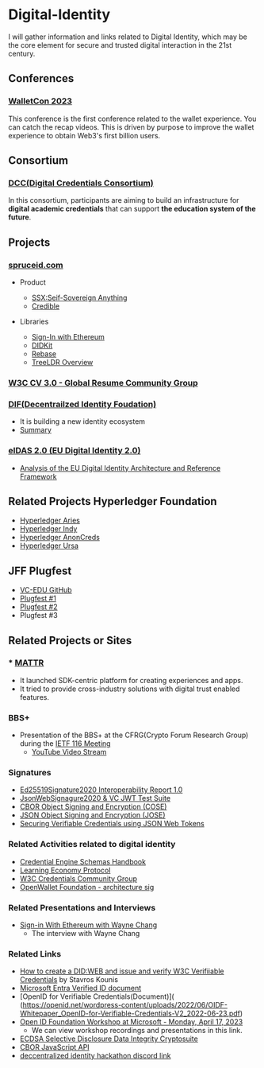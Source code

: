 # Digital-Identity

I will gather information and links related to Digital Identity, which may be the core element for secure and trusted digital interaction in the 21st century. 


## Conferences

### [WalletCon 2023](https://twitter.com/WalletCon_)

This conference is the first conference related to the wallet experience. You can catch the recap videos. 
This is driven by purpose to improve the wallet experience to obtain Web3's first billion users.

## Consortium

### [DCC(Digital Credentials Consortium)](https://digitalcredentials.mit.edu)

In this consortium, participants are aiming to build an infrastructure for **digital academic credentials** that can support **the education system of the future**. 


## Projects

### [spruceid.com](https://spruceid.com)
* Product
  - [SSX:Seif-Sovereign Anything](https://spruceid.com/ssx)
  - [Credible](https://spruceid.com/credible)
* Libraries

  - [Sign-In with Ethereum](https://docs.login.xyz)
  - [DIDKit](https://spruceid.dev/didkit/ditkit)
  - [Rebase](https://spruceid.dev/rebase/rebase)
  - [TreeLDR Overview](https://spruceid.dev/treeldr/treeldr-overview)
    
### [W3C CV 3.0 - Global Resume Community Group](https://w3.org/community/cv3/)

### [DIF(Decentrailzed Identity Foudation)](https://identity.foundation/)
* It is building a new identity ecosystem
* [Summary](./DIF/README.md)

### [eIDAS 2.0 (EU Digital Identity 2.0)](https://digital-strategy.ec.europa.eu/en/policies/eidas-regulation)
* [Analysis of the EU Digital Identity Architecture and Reference Framework](https://www.evernym.com/blog/eu-digital-identity/)


## Related Projects Hyperledger Foundation
* [Hyperledger Aries](https://www.hyperledger.org/use/aries)
* [Hyperledger Indy](https://www.hyperledger.org/use/hyperledger-indy)
* [Hyperledger AnonCreds](https://www.hyperledger.org/use/anoncreds)
* [Hyperledger Ursa](https://www.hyperledger.org/use/ursa)

## JFF Plugfest

* [VC-EDU GitHub](https://github.com/w3c-ccg/vc-ed)
* [Plugfest #1](https://w3c-ccg.github.io/vc-ed/plugfest-1-2022/)
* [Plugfest #2](https://w3c-ccg.github.io/vc-ed/plugfest-2-2022/)
* Plugfest #3

## Related Projects or Sites

### * [MATTR](https://mattr.global/)
* It launched SDK-centric platform for creating experiences and apps. 
* It tried to provide cross-industry solutions with digital trust enabled features.


### BBS+ 

* Presentation of the BBS+ at the CFRG(Crypto Forum Research Group) during the [IETF 116 Meeting](https://datatracker.ietf.org/meeting/116/proceedings/)
  - [YouTube Video Stream](https://www.youtube.com/watch?v=GZRb-w-xxtY)


### Signatures

* [Ed25519Signature2020 Interoperability Report 1.0](https://w3c-ccg.github.io/di-ed25519-test-suite/#conformance)
* [JsonWebSignagure2020 & VC JWT Test Suite](https://github.com/decentralized-identity/JWS-Test-Suite)
* [CBOR Object Signing and Encryption (COSE)](https://www.iana.org/assignments/cose/cose.xhtml#algorithms)
* [JSON Object Signing and Encryption (JOSE)](https://www.iana.org/assignments/jose/jose.xhtml#web-signature-encryption-algorithms)
* [Securing Verifiable Credentials using JSON Web Tokens](https://www.w3.org/TR/vc-jwt/)


### Related Activities related to digital identity

* [Credential Engine Schemas Handbook](credreg.net/ctdl/handbook#transfervalue)
* [Learning Economy Protocol](docs.learncard.com/get-started/welcome) 
* [W3C Credentials Community Group](w3c-ccg.github.io/meetings/)
* [OpenWallet Foundation - architecture sig](github.com/openwallet-foundation/architecture-sig)


### Related Presentations and Interviews

* [Sign-in With Ethereum with Wayne Chang](https://www.youtube.com/watch?v=VHwzE6mVm_s)
   - The interview with Wayne Chang
   
### Related Links

* [How to create a DID:WEB and issue and verify W3C Verifiiable Credentials](https://medium.com/@skounis/how-to-create-a-did-web-and-issue-and-verify-w3c-verifiable-credentials-bcd5215e378d) by Stavros Kounis
* [Microsoft Entra Verified ID document](https://learn.microsoft.com/en-us/azure/active-directory/verifiable-credentials/)
* [OpenID for Verifiable Credentials(Document)](
(https://openid.net/wordpress-content/uploads/2022/06/OIDF-Whitepaper_OpenID-for-Verifiable-Credentials-V2_2022-06-23.pdf)
* [Open ID Foundation Workshop at Microsoft - Monday, April 17, 2023](https://openid.net/workshops/workshop-at-microsoft-april-17-2023/)
   - We can view workshop recordings and presentations in this link.
* [ECDSA Selective Disclosure Data Integrity Cryptosuite](https://github.com/digitalbazaar/ecdsa-sd-2023-cryptosuite)
* [CBOR JavaScript API](https://github.com/cyberphone/cbor-js-api)
* [deccentralized identity hackathon discord link](https://discord.com/channels/1052689356999106580/1103031000541446226)


